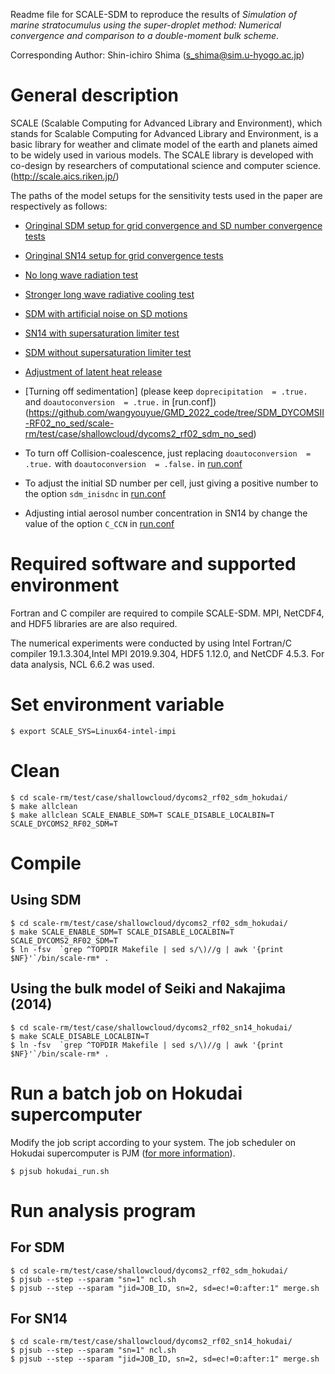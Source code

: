 Readme file for SCALE-SDM to reproduce the results of *Simulation of marine stratocumulus using the super-droplet method: Numerical convergence and comparison to a double-moment bulk scheme*.

Corresponding Author: Shin-ichiro Shima (s_shima@sim.u-hyogo.ac.jp)

# General description
SCALE (Scalable Computing for Advanced Library and Environment), which stands for Scalable Computing for Advanced Library and Environment, is a basic library for weather and climate model of the earth and planets aimed to be widely used in various models.
The SCALE library is developed with co-design by researchers of computational science and computer science.
(http://scale.aics.riken.jp/)

The paths of the model setups for the sensitivity tests used in the paper are respectively as follows:

- [Oringinal SDM setup for grid convergence and SD number convergence tests](https://github.com/wangyouyue/GMD_2022_code/tree/SDM_DYCOMSII-RF02/scale-rm/test/case/shallowcloud/dycoms2_rf02_sdm_hokudai)
* [Oringinal SN14 setup for grid convergence tests](https://github.com/wangyouyue/GMD_2022_code/tree/SDM_DYCOMSII-RF02/scale-rm/test/case/shallowcloud/dycoms2_rf02_SN14_hokudai)
+ [No long wave radiation test](https://github.com/wangyouyue/GMD_2022_code/tree/SDM_DYCOMSII-RF02/scale-rm/test/case/shallowcloud/dycoms2_rf02_no_radiation)
- [Stronger long wave radiative cooling test](https://github.com/wangyouyue/GMD_2022_code/tree/SDM_DYCOMSII-RF02/scale-rm/test/case/shallowcloud/dycoms2_rf02_sdm_rad110)
* [SDM with artificial noise on SD motions](https://github.com/wangyouyue/GMD_2022_code/tree/SDM_DYCOMSII-RF02_add_noise/scale-rm/test/case/shallowcloud/dycoms2_rf02_sdm_add_noise)
+ [SN14 with supersaturation limiter test](https://github.com/wangyouyue/GMD_2022_code/tree/SDM_DYCOMSII-RF02_SN14_Slimiter/scale-rm/test/case/shallowcloud/dycoms2_rf02_SN14_Slimiter)
- [SDM without supersaturation limiter test](https://github.com/wangyouyue/GMD_2022_code/tree/SDM_DYCOMSII-RF02_no_Slimiter/scale-rm/test/case/shallowcloud/dycoms2_rf02_SDM_no_Slimiter)
* [Adjustment of latent heat release](https://github.com/wangyouyue/GMD_2022_code/tree/SDM_DYCOMSII-RF02_LHmod/scale-rm/test/case/shallowcloud/dycoms2_rf02_SDM_LHmod)
+ [Turning off sedimentation] (please keep `doprecipitation  = .true.` and `doautoconversion  = .true.` in [run.conf]) (https://github.com/wangyouyue/GMD_2022_code/tree/SDM_DYCOMSII-RF02_no_sed/scale-rm/test/case/shallowcloud/dycoms2_rf02_sdm_no_sed)
- To turn off Collision-coalescence, just replacing `doautoconversion  = .true.` with `doautoconversion  = .false.` in [run.conf](https://github.com/wangyouyue/GMD_2022_code/blob/SDM_DYCOMSII-RF02/scale-rm/test/case/shallowcloud/dycoms2_rf02_sdm_hokudai/run.conf#L198)
* To adjust the initial SD number per cell, just giving a positive number to the option `sdm_inisdnc` in [run.conf](https://github.com/wangyouyue/GMD_2022_code/blob/SDM_DYCOMSII-RF02/scale-rm/test/case/shallowcloud/dycoms2_rf02_sdm_hokudai/run.conf#L132)
+ Adjusting intial aerosol number concentration in SN14 by change the value of the option `C_CCN` in [run.conf](https://github.com/wangyouyue/GMD_2022_code/blob/SDM_DYCOMSII-RF02/scale-rm/test/case/shallowcloud/dycoms2_rf02_SN14/run.conf#L99)

# Required software and supported environment
Fortran and C compiler are required to compile SCALE-SDM. MPI, NetCDF4, and HDF5 libraries are are also required.

The numerical experiments were conducted by using Intel Fortran/C compiler 19.1.3.304,Intel MPI 2019.9.304, HDF5 1.12.0, and NetCDF 4.5.3. For data analysis, NCL 6.6.2 was used.

# Set environment variable
`$ export SCALE_SYS=Linux64-intel-impi`

# Clean
```
$ cd scale-rm/test/case/shallowcloud/dycoms2_rf02_sdm_hokudai/
$ make allclean
$ make allclean SCALE_ENABLE_SDM=T SCALE_DISABLE_LOCALBIN=T SCALE_DYCOMS2_RF02_SDM=T
```

# Compile
## Using SDM
```
$ cd scale-rm/test/case/shallowcloud/dycoms2_rf02_sdm_hokudai/
$ make SCALE_ENABLE_SDM=T SCALE_DISABLE_LOCALBIN=T SCALE_DYCOMS2_RF02_SDM=T
$ ln -fsv  `grep ^TOPDIR Makefile | sed s/\)//g | awk '{print $NF}'`/bin/scale-rm* .
```

## Using the bulk model of Seiki and Nakajima (2014)
```
$ cd scale-rm/test/case/shallowcloud/dycoms2_rf02_sn14_hokudai/
$ make SCALE_DISABLE_LOCALBIN=T
$ ln -fsv  `grep ^TOPDIR Makefile | sed s/\)//g | awk '{print $NF}'`/bin/scale-rm* .
```

# Run a batch job on Hokudai supercomputer
Modify the job script according to your system. The job scheduler on Hokudai supercomputer is PJM ([for more information](https://www.hucc.hokudai.ac.jp/en_supercomputer/basic/en_job_execution/)).

`$ pjsub hokudai_run.sh`

# Run analysis program
## For SDM
```
$ cd scale-rm/test/case/shallowcloud/dycoms2_rf02_sdm_hokudai/
$ pjsub --step --sparam "sn=1" ncl.sh
$ pjsub --step --sparam "jid=JOB_ID, sn=2, sd=ec!=0:after:1" merge.sh
```

## For SN14
```
$ cd scale-rm/test/case/shallowcloud/dycoms2_rf02_sn14_hokudai/
$ pjsub --step --sparam "sn=1" ncl.sh
$ pjsub --step --sparam "jid=JOB_ID, sn=2, sd=ec!=0:after:1" merge.sh
```
